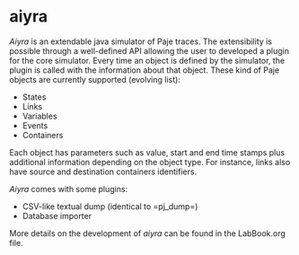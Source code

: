 # aiyra

*Aiyra* is an extendable java simulator of Paje traces. The
extensibility is possible through a well-defined API allowing the user
to developed a plugin for the core simulator. Every time an object is
defined by the simulator, the plugin is called with the information
about that object. These kind of Paje objects are currently supported
(evolving list):

  - States
  - Links
  - Variables
  - Events
  - Containers

Each object has parameters such as value, start and end time stamps
plus additional information depending on the object type. For
instance, links also have source and destination containers identifiers.

*Aiyra* comes with some plugins:

  - CSV-like textual dump (identical to =pj_dump=)
  - Database importer

More details on the development of *aiyra* can be found in the
LabBook.org file.
